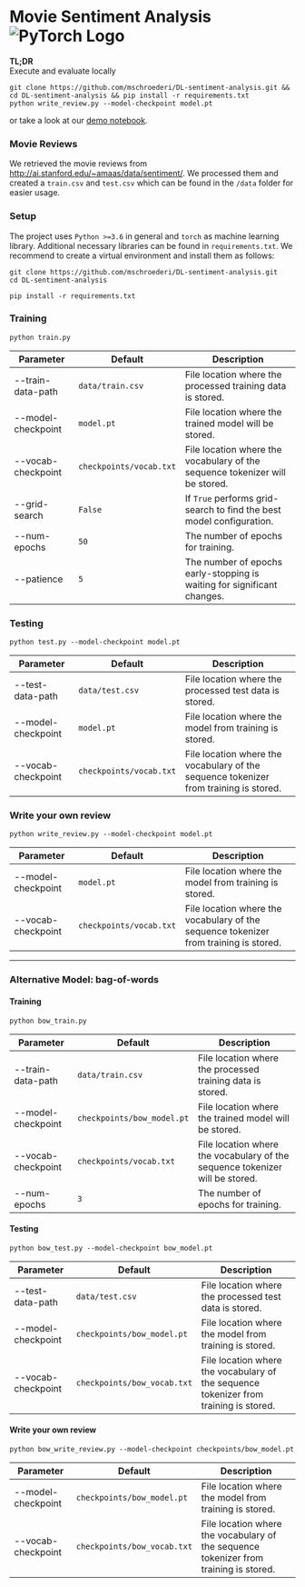 # Movie Sentiment Analysis ![PyTorch Logo](https://github.com/pytorch/pytorch/blob/master/docs/source/_static/img/pytorch-logo-flame.svg)

**TL;DR**   
Execute and evaluate locally
```
git clone https://github.com/mschroederi/DL-sentiment-analysis.git && cd DL-sentiment-analysis && pip install -r requirements.txt
python write_review.py --model-checkpoint model.pt
```
or take a look at our [demo notebook](demo.ipynb).

### Movie Reviews
We retrieved the movie reviews from http://ai.stanford.edu/~amaas/data/sentiment/.
We processed them and created a `train.csv` and `test.csv` which can be found in the `/data` folder for easier usage.

### Setup
The project uses `Python >=3.6` in general and `torch` as machine learning library. Additional necessary libraries can
be found in `requirements.txt`. We recommend to create a virtual environment and install them as follows:

```
git clone https://github.com/mschroederi/DL-sentiment-analysis.git
cd DL-sentiment-analysis

pip install -r requirements.txt 
```

### Training
```
python train.py
```

| Parameter          | Default          | Description                                                                  |
|--------------------|------------------|------------------------------------------------------------------------------|
| --train-data-path  | `data/train.csv` | File location where the processed training data is stored.                   |
| --model-checkpoint | `model.pt`       | File location where the trained model will be stored.                        |
| --vocab-checkpoint | `checkpoints/vocab.txt` | File location where the vocabulary of the sequence tokenizer will be stored. |
| --grid-search      | `False`          | If `True` performs grid-search to find the best model configuration.         |
| --num-epochs       | `50`             | The number of epochs for training.                                           |
| --patience         | `5`              | The number of epochs early-stopping is waiting for significant changes.      |


### Testing
```
python test.py --model-checkpoint model.pt
```
| Parameter          | Default          | Description                                                                           |
|--------------------|------------------|---------------------------------------------------------------------------------------|
| --test-data-path   | `data/test.csv`  | File location where the processed test data is stored.                                |
| --model-checkpoint | `model.pt`       | File location where the model from training is stored.                                |
| --vocab-checkpoint | `checkpoints/vocab.txt` | File location where the vocabulary of the sequence tokenizer from training is stored. |

### Write your own review
```
python write_review.py --model-checkpoint model.pt
```
| Parameter          | Default          | Description                                                                           |
|--------------------|------------------|---------------------------------------------------------------------------------------|
| --model-checkpoint | `model.pt`       | File location where the model from training is stored.                                |
| --vocab-checkpoint | `checkpoints/vocab.txt` | File location where the vocabulary of the sequence tokenizer from training is stored. |


---

### Alternative Model: bag-of-words

#### Training
```
python bow_train.py
```
| Parameter          | Default          | Description                                                                  |
|--------------------|------------------|------------------------------------------------------------------------------|
| --train-data-path  | `data/train.csv` | File location where the processed training data is stored.                   |
| --model-checkpoint | `checkpoints/bow_model.pt`       | File location where the trained model will be stored.                        |
| --vocab-checkpoint | `checkpoints/vocab.txt` | File location where the vocabulary of the sequence tokenizer will be stored. |
| --num-epochs       | `3`             | The number of epochs for training.                                           |


#### Testing
```
python bow_test.py --model-checkpoint bow_model.pt
```
| Parameter          | Default          | Description                                                                           |
|--------------------|------------------|---------------------------------------------------------------------------------------|
| --test-data-path   | `data/test.csv`  | File location where the processed test data is stored.                                |
| --model-checkpoint | `checkpoints/bow_model.pt`       | File location where the model from training is stored.                                |
| --vocab-checkpoint | `checkpoints/bow_vocab.txt` | File location where the vocabulary of the sequence tokenizer from training is stored. |


#### Write your own review
```
python bow_write_review.py --model-checkpoint checkpoints/bow_model.pt
```
| Parameter          | Default          | Description                                                                           |
|--------------------|------------------|---------------------------------------------------------------------------------------|
| --model-checkpoint | `checkpoints/bow_model.pt`       | File location where the model from training is stored.                                |
| --vocab-checkpoint | `checkpoints/bow_vocab.txt` | File location where the vocabulary of the sequence tokenizer from training is stored. |